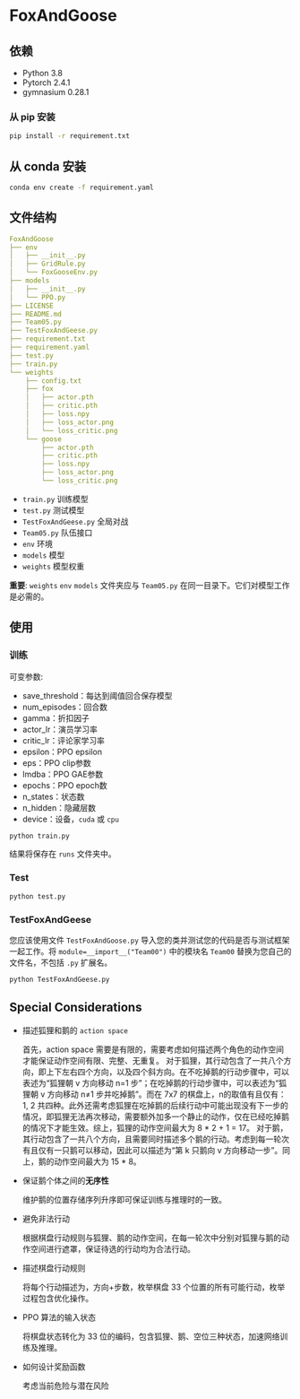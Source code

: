 # FoxAndGoose

## 依赖

- Python 3.8
- Pytorch 2.4.1
- gymnasium 0.28.1

### 从 pip 安装

```bash
pip install -r requirement.txt
```

## 从 conda 安装

```bash
conda env create -f requirement.yaml
```

## 文件结构

```yaml
FoxAndGoose
├── env
│   ├── __init__.py
│   ├── GridRule.py
│   └── FoxGooseEnv.py
├── models
│   ├── __init__.py
│   └── PPO.py
├── LICENSE
├── README.md
├── Team05.py
├── TestFoxAndGeese.py
├── requirement.txt
├── requirement.yaml
├── test.py
├── train.py
└── weights
    ├── config.txt
    ├── fox
    │   ├── actor.pth
    │   ├── critic.pth
    │   ├── loss.npy
    │   ├── loss_actor.png
    │   └── loss_critic.png
    └── goose
        ├── actor.pth
        ├── critic.pth
        ├── loss.npy
        ├── loss_actor.png
        └── loss_critic.png
```

- `train.py` 训练模型
- `test.py` 测试模型
- `TestFoxAndGeese.py` 全局对战
- `Team05.py` 队伍接口
- `env` 环境
- `models` 模型
- `weights` 模型权重

**重要**: `weights` `env` `models` 文件夹应与 `Team05.py` 在同一目录下。它们对模型工作是必需的。

## 使用

### 训练

可变参数:

- save_threshold：每达到阈值回合保存模型
- num_episodes：回合数
- gamma：折扣因子
- actor_lr：演员学习率
- critic_lr：评论家学习率
- epsilon：PPO epsilon
- eps：PPO clip参数
- lmdba：PPO GAE参数
- epochs：PPO epoch数
- n_states：状态数
- n_hidden：隐藏层数
- device：设备，`cuda` 或 `cpu`

```bash
python train.py
```

结果将保存在 `runs` 文件夹中。

### Test

```bash
python test.py
```

### TestFoxAndGeese

您应该使用文件 `TestFoxAndGoose.py` 导入您的类并测试您的代码是否与测试框架一起工作。将 `module=__import__("Team00")` 中的模块名 `Team00` 替换为您自己的文件名，不包括 `.py` 扩展名。

```bash
python TestFoxAndGeese.py
```

## Special Considerations

- 描述狐狸和鹅的 `action space`

    首先，action space 需要是有限的，需要考虑如何描述两个角色的动作空间才能保证动作空间有限、完整、无重复。
    对于狐狸，其行动包含了一共八个方向，即上下左右四个方向，以及四个斜方向。在不吃掉鹅的行动步骤中，可以表述为“狐狸朝 v 方向移动 n=1 步”；在吃掉鹅的行动步骤中，可以表述为“狐狸朝 v 方向移动 n≠1 步并吃掉鹅”。而在 7x7 的棋盘上，n的取值有且仅有：1, 2 共四种。此外还需考虑狐狸在吃掉鹅的后续行动中可能出现没有下一步的情况，即狐狸无法再次移动，需要额外加多一个静止的动作，仅在已经吃掉鹅的情况下才能生效。综上，狐狸的动作空间最大为 8 * 2 + 1 = 17。
    对于鹅，其行动包含了一共八个方向，且需要同时描述多个鹅的行动。考虑到每一轮次有且仅有一只鹅可以移动，因此可以描述为“第 k 只鹅向 v 方向移动一步”。同上，鹅的动作空间最大为 15 * 8。

- 保证鹅个体之间的**无序性**

    维护鹅的位置存储序列升序即可保证训练与推理时的一致。

- 避免非法行动

    根据棋盘行动规则与狐狸、鹅的动作空间，在每一轮次中分别对狐狸与鹅的动作空间进行遮罩，保证待选的行动均为合法行动。

- 描述棋盘行动规则

    将每个行动描述为，方向+步数，枚举棋盘 33 个位置的所有可能行动，枚举过程包含优化操作。

- PPO 算法的输入状态

    将棋盘状态转化为 33 位的编码，包含狐狸、鹅、空位三种状态，加速网络训练及推理。

- 如何设计奖励函数

    考虑当前危险与潜在风险
